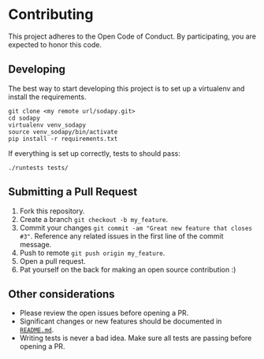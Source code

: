 # Contributing

This project adheres to the Open Code of Conduct. By participating, you are expected to honor this code.

## Developing

The best way to start developing this project is to set up a virtualenv and install the requirements.

    git clone <my remote url/sodapy.git>
    cd sodapy
    virtualenv venv_sodapy
    source venv_sodapy/bin/activate
    pip install -r requirements.txt

If everything is set up correctly, tests to should pass:

    ./runtests tests/

## Submitting a Pull Request

1. Fork this repository.
2. Create a branch `git checkout -b my_feature`.
3. Commit your changes `git commit -am "Great new feature that closes #3"`. Reference any related issues in the first line of the commit message.
4. Push to remote `git push origin my_feature`.
5. Open a pull request.
6. Pat yourself on the back for making an open source contribution :) 

## Other considerations

- Please review the open issues before opening a PR.
- Significant changes or new features should be documented in [`README.md`](https://github.com/xmunoz/sodapy/blob/master/README.md).
- Writing tests is never a bad idea. Make sure all tests are passing before opening a PR.
